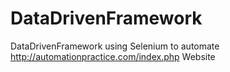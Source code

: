 # DataDrivenFramework
DataDrivenFramework using Selenium to automate http://automationpractice.com/index.php Website
